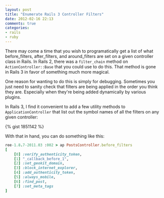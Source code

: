 ```yaml
---
layout: post
title: "Enumerate Rails 3 Controller Filters"
date: 2012-02-16 22:13
comments: true
categories:
- rails
- ruby
---
```

There may come a time that you wish to programatically get a list of what before_filters, after_filters, and around_filters are set on a given controller class in Rails. In Rails 2, there was a `filter_chain` method on `ActionController::Base` that you could use to do this. That method is gone in Rails 3 in favor of something much more magical.

One reason for wanting to do this is simply for debugging. Sometimes you just need to sanity check that filters are being applied in the order you think they are. Especially when they're being added dynamically by various plugins.

In Rails 3, I find it convenient to add a few utility methods to `ApplicationController` that list out the symbol names of all the filters on any given controller:

{% gist 1851142 %}

With that in hand, you can do something like this:

``` ruby
ree-1.8.7-2011.03 :002 > ap PostsController.before_filters
[
    [0] :verify_authenticity_token,
    [1] "_callback_before_1",
    [2] :set_geokit_domain,
    [3] :block_internet_explorer,
    [4] :add_authenticity_token,
    [5] :always_mobile,
    [6] :find_post,
    [7] :set_meta_tags
]
```
